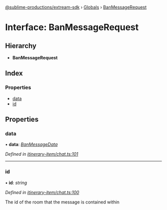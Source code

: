 [@sublime-productions/extream-sdk](../README.md) › [Globals](../globals.md) › [BanMessageRequest](banmessagerequest.md)

# Interface: BanMessageRequest

## Hierarchy

* **BanMessageRequest**

## Index

### Properties

* [data](banmessagerequest.md#data)
* [id](banmessagerequest.md#id)

## Properties

###  data

• **data**: *[BanMessageData](banmessagedata.md)*

*Defined in [itinerary-item/chat.ts:101](https://github.com/Extream-SaaS/ex-sdk/blob/8500e87/src/itinerary-item/chat.ts#L101)*

___

###  id

• **id**: *string*

*Defined in [itinerary-item/chat.ts:100](https://github.com/Extream-SaaS/ex-sdk/blob/8500e87/src/itinerary-item/chat.ts#L100)*

The id of the room that the message is contained within
